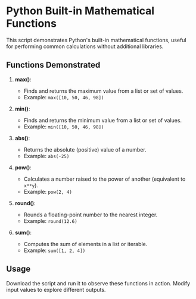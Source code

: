# Python Built-in Mathematical Functions

This script demonstrates Python's built-in mathematical functions, useful for performing common calculations without additional libraries.

## Functions Demonstrated

1. **max()**:
   - Finds and returns the maximum value from a list or set of values.
   - Example: `max([10, 50, 46, 98])`

2. **min()**:
   - Finds and returns the minimum value from a list or set of values.
   - Example: `min([10, 50, 46, 98])`

3. **abs()**:
   - Returns the absolute (positive) value of a number.
   - Example: `abs(-25)`

4. **pow()**:
   - Calculates a number raised to the power of another (equivalent to `x**y`).
   - Example: `pow(2, 4)`

5. **round()**:
   - Rounds a floating-point number to the nearest integer.
   - Example: `round(12.6)`

6. **sum()**:
   - Computes the sum of elements in a list or iterable.
   - Example: `sum([1, 2, 4])`

## Usage

Download the script and run it to observe these functions in action. Modify input values to explore different outputs.

